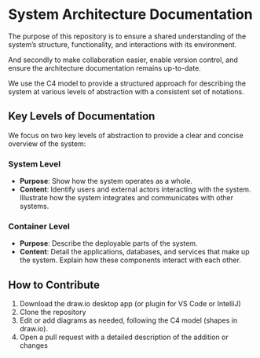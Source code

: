 # System Architecture Documentation

The purpose of this repository is to ensure a shared understanding of the system’s structure, functionality, and interactions with its environment. 

And secondly to make collaboration easier, enable version control, and ensure the architecture documentation remains up-to-date.

We use the C4 model to provide a structured approach for describing the system at various levels of abstraction with a consistent set of notations.

## Key Levels of Documentation

We focus on two key levels of abstraction to provide a clear and concise overview of the system:

### System Level
* **Purpose**: Show how the system operates as a whole.
* **Content**: Identify users and external actors interacting with the system. Illustrate how the system integrates and communicates with other systems.

### Container Level
* **Purpose**: Describe the deployable parts of the system. 
* **Content**: Detail the applications, databases, and services that make up the system. Explain how these components interact with each other.

## How to Contribute 
1. Download the draw.io desktop app (or plugin for VS Code or IntelliJ)
2. Clone the repository 
3. Edit or add diagrams as needed, following the C4 model (shapes in draw.io).
4. Open a pull request with a detailed description of the addition or changes
